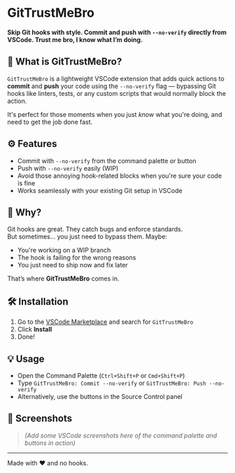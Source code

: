 # GitTrustMeBro

**Skip Git hooks with style. Commit and push with `--no-verify` directly from VSCode. Trust me bro, I know what I’m doing.**

## 🚀 What is GitTrustMeBro?

`GitTrustMeBro` is a lightweight VSCode extension that adds quick actions to **commit** and **push** your code using the `--no-verify` flag — bypassing Git hooks like linters, tests, or any custom scripts that would normally block the action.

It's perfect for those moments when you just *know* what you're doing, and need to get the job done fast.

## ⚙️ Features

- Commit with `--no-verify` from the command palette or button
- Push with `--no-verify` easily (WIP)
- Avoid those annoying hook-related blocks when you're sure your code is fine
- Works seamlessly with your existing Git setup in VSCode

## 🧩 Why?

Git hooks are great. They catch bugs and enforce standards.  
But sometimes... you just need to bypass them. Maybe:
- You're working on a WIP branch
- The hook is failing for the wrong reasons
- You just need to ship now and fix later

That’s where **GitTrustMeBro** comes in.

## 🛠️ Installation

1. Go to the [VSCode Marketplace](https://marketplace.visualstudio.com/) and search for `GitTrustMeBro`
2. Click **Install**
3. Done!

## 💡 Usage

- Open the Command Palette (`Ctrl+Shift+P` or `Cmd+Shift+P`)
- Type `GitTrustMeBro: Commit --no-verify` or `GitTrustMeBro: Push --no-verify`
- Alternatively, use the buttons in the Source Control panel

## 📸 Screenshots

> *(Add some VSCode screenshots here of the command palette and buttons in action)*

---

Made with ❤️ and no hooks.